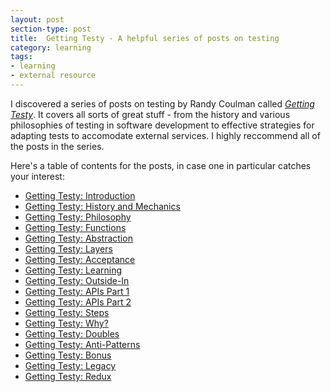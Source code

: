 ```yaml
---
layout: post
section-type: post
title:  Getting Testy - A helpful series of posts on testing
category: learning
tags:
- learning
- external resource
---
```

I discovered a series of posts on testing by Randy Coulman called *[Getting Testy](http://randycoulman.com/blog/categories/getting-testy/)*. It covers all sorts of great stuff - from the history and various philosophies of testing in software development to effective strategies for adapting tests to accomodate external services. I highly reccommend all of the posts in the series.

Here's a table of contents for the posts, in case one in particular catches your interest:

- [Getting Testy: Introduction](http://randycoulman.com/blog/2015/04/14/getting-testy-introduction/)
- [Getting Testy: History and Mechanics](http://randycoulman.com/blog/2015/04/21/getting-testy-history-and-mechanics/)
- [Getting Testy: Philosophy](http://randycoulman.com/blog/2015/04/28/getting-testy-philosophy/)
- [Getting Testy: Functions](http://randycoulman.com/blog/2015/05/05/getting-testy-functions/)
- [Getting Testy: Abstraction](http://randycoulman.com/blog/2015/05/12/getting-testy-abstraction/)
- [Getting Testy: Layers](http://randycoulman.com/blog/2015/05/19/getting-testy-layers/)
- [Getting Testy: Acceptance](http://randycoulman.com/blog/2015/05/26/getting-testy-acceptance/)
- [Getting Testy: Learning](http://randycoulman.com/blog/2015/06/02/getting-testy-learning/)
- [Getting Testy: Outside-In](http://randycoulman.com/blog/2015/06/09/getting-testy-outside-in/)
- [Getting Testy: APIs Part 1](http://randycoulman.com/blog/2015/06/16/getting-testy-apis-part-1/)
- [Getting Testy: APIs Part 2](http://randycoulman.com/blog/2015/06/23/getting-testy-apis-part-2/)
- [Getting Testy: Steps](http://randycoulman.com/blog/2015/06/30/getting-testy-steps/)
- [Getting Testy: Why?](http://randycoulman.com/blog/2015/07/07/getting-testy-why/)
- [Getting Testy: Doubles](http://randycoulman.com/blog/2015/07/14/getting-testy-doubles/)
- [Getting Testy: Anti-Patterns](http://randycoulman.com/blog/2015/07/21/getting-testy-anti-patterns/)
- [Getting Testy: Bonus](http://randycoulman.com/blog/2015/07/24/getting-testy-bonus/)
- [Getting Testy: Legacy](http://randycoulman.com/blog/2015/07/28/getting-testy-legacy/)
- [Getting Testy: Redux](http://randycoulman.com/blog/2015/08/04/getting-testy-redux/)
